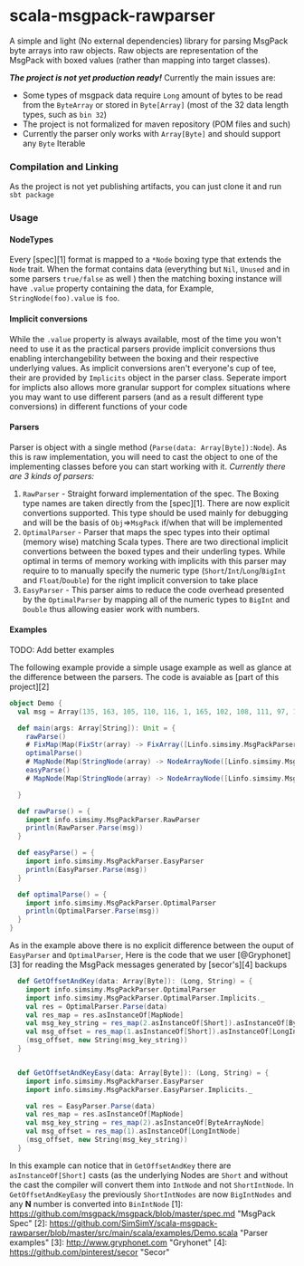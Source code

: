 # scala-msgpack-rawparser

A simple and light (No external dependencies) library for parsing MsgPack byte arrays into raw objects. Raw objects are representation of the MsgPack with boxed values (rather than mapping into target classes). 
 
 

***The project is not yet production ready!***
Currently the main issues are:
* Some types of msgpack data require `Long` amount of bytes to be read from the `ByteArray` or stored in `Byte[Array]` (most of the 32 data length types, such as `bin 32`) 
* The project is not formalized for maven repository (POM files and such)
* Currently the parser only works with `Array[Byte]` and should support any `Byte` Iterable


### Compilation and Linking
As the project is not yet publishing artifacts, you can just clone it and run `sbt package`
 
### Usage

#### NodeTypes
Every [spec][1] format is mapped to a `*Node` boxing type that extends the `Node` trait. When the format contains data (everything but `Nil`, `Unused` and in some parsers `true/false` as well ) then the matching boxing instance will have `.value` property containing the data, for Example, `StringNode(foo).value` is `foo`. 

#### Implicit conversions
While the `.value` property is always available, most of the time you won't need to use it as the practical parsers provide implicit conversions thus enabling interchangebility between the boxing and their respective underlying values.
As implicit conversions aren't everyone's cup of tee, their are provided by `Implicits` object in the parser class. Seperate import for implicts also allows more granular support for complex situations where you may want to use different parsers (and as a result different type conversions) in different functions of your code  

#### Parsers
Parser is object with a single method (`Parse(data: Array[Byte]):Node`). As this is raw implementation, you will need to cast the object to one of the implementing classes before you can start working with it.
*Currently there are 3 kinds of parsers:*
1. `RawParser` - Straight forward implementation of the spec. The Boxing type names are taken directly from the [spec][1]. There are now explicit convertions supported. This type should be used mainly for debugging and will be the basis of `Obj`=>`MsgPack` if/when that will be implemented 
2. `OptimalParser` - Parser that maps the spec types into their optimal (memory wise) matching Scala types. There are two directional implicit convertions between the boxed types and their underling types. While optimal in terms of memory working with implicits with this parser may require to to manually specify the numeric type (`Short`/`Int`/`Long`/`BigInt` and `Float`/`Double`) for the right implicit conversion to take place
3. `EasyParser` - This parser aims to reduce the code overhead presented by the `OptimalParser` by mapping all of the numeric types to `BigInt` and `Double` thus allowing easier work with numbers. 

#### Examples
TODO: Add better examples

The following example provide a simple usage example as well as glance at the difference between the parsers. The code is avaiable as [part of this project][2]
```scala
object Demo {
  val msg = Array(135, 163, 105, 110, 116, 1, 165, 102, 108, 111, 97, 116, 203, 63, 224, 0, 0, 0, 0, 0, 0, 167, 98, 111, 111, 108, 101, 97, 110, 195, 164, 110, 117, 108, 108, 192, 166, 115, 116, 114, 105, 110, 103, 167, 102, 111, 111, 32, 98, 97, 114, 165, 97, 114, 114, 97, 121, 146, 163, 102, 111, 111, 163, 98, 97, 114, 166, 111, 98, 106, 101, 99, 116, 130, 163, 102, 111, 111, 1, 163, 98, 97, 122, 203, 63, 224, 0, 0, 0, 0, 0, 0).map(_.asInstanceOf[Byte])

  def main(args: Array[String]): Unit = {
    rawParse()
    # FixMap(Map(FixStr(array) -> FixArray([Linfo.simsimy.MsgPackParser.Node;@4c70fda8), FixStr(object) -> FixMap(Map(FixStr(foo) -> FixInt(1), FixStr(baz) -> Float64(0.5))), FixStr(int) -> FixInt(1), FixStr(float) -> Float64(0.5), FixStr(string) -> FixStr(foo bar), FixStr(null) -> NullNode(), FixStr(boolean) -> True()))
    optimalParse()
    # MapNode(Map(StringNode(array) -> NodeArrayNode([Linfo.simsimy.MsgPackParser.Node;@4501b7af), StringNode(object) -> MapNode(Map(StringNode(foo) -> ShortIntNode(1), StringNode(baz) -> DoubleNode(0.5))), StringNode(int) -> ShortIntNode(1), StringNode(float) -> DoubleNode(0.5), StringNode(string) -> StringNode(foo bar), StringNode(null) -> NullNode(), StringNode(boolean) -> BooleanNode(true)))
    easyParse()
    # MapNode(Map(StringNode(array) -> NodeArrayNode([Linfo.simsimy.MsgPackParser.Node;@4501b7af), StringNode(object) -> MapNode(Map(StringNode(foo) -> ShortIntNode(1), StringNode(baz) -> DoubleNode(0.5))), StringNode(int) -> ShortIntNode(1), StringNode(float) -> DoubleNode(0.5), StringNode(string) -> StringNode(foo bar), StringNode(null) -> NullNode(), StringNode(boolean) -> BooleanNode(true)))

  }

  def rawParse() = {
    import info.simsimy.MsgPackParser.RawParser
    println(RawParser.Parse(msg))
  }

  def easyParse() = {
    import info.simsimy.MsgPackParser.EasyParser
    println(EasyParser.Parse(msg))
  }

  def optimalParse() = {
    import info.simsimy.MsgPackParser.OptimalParser
    println(OptimalParser.Parse(msg))
  }
}
```

As in the example above there is no explicit difference between the ouput of `EasyParser` and `OptimalParser`, Here is the code that we user [@Gryphonet][3] for reading the MsgPack messages generated by [secor's][4] backups 

```scala
  def GetOffsetAndKey(data: Array[Byte]): (Long, String) = {
    import info.simsimy.MsgPackParser.OptimalParser
    import info.simsimy.MsgPackParser.OptimalParser.Implicits._
    val res = OptimalParser.Parse(data)
    val res_map = res.asInstanceOf[MapNode]
    val msg_key_string = res_map(2.asInstanceOf[Short]).asInstanceOf[ByteArrayNode]
    val msg_offset = res_map(1.asInstanceOf[Short]).asInstanceOf[LongIntNode]
    (msg_offset, new String(msg_key_string))
  }


  def GetOffsetAndKeyEasy(data: Array[Byte]): (Long, String) = {
    import info.simsimy.MsgPackParser.EasyParser
    import info.simsimy.MsgPackParser.EasyParser.Implicits._

    val res = EasyParser.Parse(data)
    val res_map = res.asInstanceOf[MapNode]
    val msg_key_string = res_map(2).asInstanceOf[ByteArrayNode]
    val msg_offset = res_map(1).asInstanceOf[LongIntNode]
    (msg_offset, new String(msg_key_string))
  }

```
In this example can notice that in `GetOffsetAndKey` there are `asInstanceOf[Short]` casts (as the underlying Nodes are `Short` and without the cast the compiler will convert them into `IntNode` and not `ShortIntNode`. 
In `GetOffsetAndKeyEasy` the previously `ShortIntNodes` are now `BigIntNodes` and any **N** number is converted into `BinIntNode`
[1]: https://github.com/msgpack/msgpack/blob/master/spec.md "MsgPack Spec"
[2]: https://github.com/SimSimY/scala-msgpack-rawparser/blob/master/src/main/scala/examples/Demo.scala "Parser examples"
[3]: http://www.gryphonet.com "Gryhonet"
[4]: https://github.com/pinterest/secor "Secor"